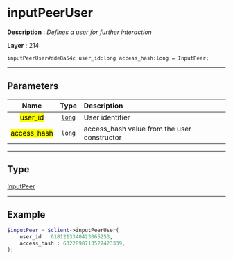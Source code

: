 # inputPeerUser

**Description** : *Defines a user for further interaction*

**Layer** : 214

```tl
inputPeerUser#dde8a54c user_id:long access_hash:long = InputPeer;
```

---

## Parameters

| Name | Type | Description |
| :---: | :---: | :--- |
| <mark>user_id</mark> | [`long`](type/long) | User identifier |
| <mark>access_hash</mark> | [`long`](type/long) | access_hash value from the user constructor |

---

## Type

[InputPeer](type/InputPeer)

---

## Example

```php
$inputPeer = $client->inputPeerUser(
	user_id : 6181213340423065253,
	access_hash : 6322898713527423339,
);
```